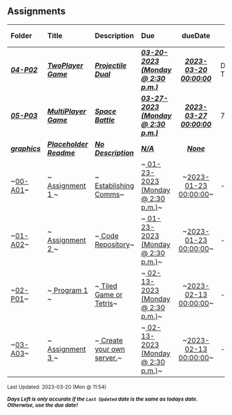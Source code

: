## Assignments

| Folder | Title | Description | Due | dueDate | Days Left<sup>*</sup> |
|:------|:------|:------|:------|:-----:|-----|
| ***<a href="https://github.com/rugbyprof/5443-2D-Gaming/tree/master/Assignments/04-P02">04-P02</a>*** | ***<a href="https://github.com/rugbyprof/5443-2D-Gaming/tree/master/Assignments/04-P02"> TwoPlayer Game </a>*** | ***<a href="https://github.com/rugbyprof/5443-2D-Gaming/tree/master/Assignments/04-P02"> Projectile Dual</a>*** | ***<a href="https://github.com/rugbyprof/5443-2D-Gaming/tree/master/Assignments/04-P02"> 03-20-2023 (Monday @ 2:30 p.m.)</a>*** | ***<a href="https://github.com/rugbyprof/5443-2D-Gaming/tree/master/Assignments/04-P02">2023-03-20 00:00:00</a>*** | DUE TODAY! |
| ***<a href="https://github.com/rugbyprof/5443-2D-Gaming/tree/master/Assignments/05-P03">05-P03</a>*** | ***<a href="https://github.com/rugbyprof/5443-2D-Gaming/tree/master/Assignments/05-P03"> MultiPlayer Game </a>*** | ***<a href="https://github.com/rugbyprof/5443-2D-Gaming/tree/master/Assignments/05-P03"> Space Battle</a>*** | ***<a href="https://github.com/rugbyprof/5443-2D-Gaming/tree/master/Assignments/05-P03"> 03-27-2023 (Monday @ 2:30 p.m.)</a>*** | ***<a href="https://github.com/rugbyprof/5443-2D-Gaming/tree/master/Assignments/05-P03">2023-03-27 00:00:00</a>*** | 7 |
| ***<a href="https://github.com/rugbyprof/5443-2D-Gaming/tree/master/Assignments/graphics">graphics</a>*** | ***<a href="https://github.com/rugbyprof/5443-2D-Gaming/tree/master/Assignments/graphics"> Placeholder Readme </a>*** | ***<a href="https://github.com/rugbyprof/5443-2D-Gaming/tree/master/Assignments/graphics"> No Description</a>*** | ***<a href="https://github.com/rugbyprof/5443-2D-Gaming/tree/master/Assignments/graphics">N/A</a>*** | ***<a href="https://github.com/rugbyprof/5443-2D-Gaming/tree/master/Assignments/graphics">None</a>*** |  |
| ~<a href="https://github.com/rugbyprof/5443-2D-Gaming/tree/master/Assignments/00-A01">00-A01</a>~ | ~<a href="https://github.com/rugbyprof/5443-2D-Gaming/tree/master/Assignments/00-A01"> Assignment 1 </a>~ | ~<a href="https://github.com/rugbyprof/5443-2D-Gaming/tree/master/Assignments/00-A01"> Establishing Comms</a>~ | ~<a href="https://github.com/rugbyprof/5443-2D-Gaming/tree/master/Assignments/00-A01"> 01-23-2023 (Monday @ 2:30 p.m.)</a>~ | ~<a href="https://github.com/rugbyprof/5443-2D-Gaming/tree/master/Assignments/00-A01">2023-01-23 00:00:00</a>~ | ---- |
| ~<a href="https://github.com/rugbyprof/5443-2D-Gaming/tree/master/Assignments/01-A02">01-A02</a>~ | ~<a href="https://github.com/rugbyprof/5443-2D-Gaming/tree/master/Assignments/01-A02"> Assignment 2 </a>~ | ~<a href="https://github.com/rugbyprof/5443-2D-Gaming/tree/master/Assignments/01-A02"> Code Repository</a>~ | ~<a href="https://github.com/rugbyprof/5443-2D-Gaming/tree/master/Assignments/01-A02"> 01-23-2023 (Monday @ 2:30 p.m.)</a>~ | ~<a href="https://github.com/rugbyprof/5443-2D-Gaming/tree/master/Assignments/01-A02">2023-01-23 00:00:00</a>~ | ---- |
| ~<a href="https://github.com/rugbyprof/5443-2D-Gaming/tree/master/Assignments/02-P01">02-P01</a>~ | ~<a href="https://github.com/rugbyprof/5443-2D-Gaming/tree/master/Assignments/02-P01"> Program 1 </a>~ | ~<a href="https://github.com/rugbyprof/5443-2D-Gaming/tree/master/Assignments/02-P01"> Tiled Game or Tetris</a>~ | ~<a href="https://github.com/rugbyprof/5443-2D-Gaming/tree/master/Assignments/02-P01"> 02-13-2023 (Monday @ 2:30 p.m.)</a>~ | ~<a href="https://github.com/rugbyprof/5443-2D-Gaming/tree/master/Assignments/02-P01">2023-02-13 00:00:00</a>~ | ---- |
| ~<a href="https://github.com/rugbyprof/5443-2D-Gaming/tree/master/Assignments/03-A03">03-A03</a>~ | ~<a href="https://github.com/rugbyprof/5443-2D-Gaming/tree/master/Assignments/03-A03"> Assignment 3 </a>~ | ~<a href="https://github.com/rugbyprof/5443-2D-Gaming/tree/master/Assignments/03-A03"> Create your own server.</a>~ | ~<a href="https://github.com/rugbyprof/5443-2D-Gaming/tree/master/Assignments/03-A03"> 02-13-2023 (Monday @ 2:30 p.m.)</a>~ | ~<a href="https://github.com/rugbyprof/5443-2D-Gaming/tree/master/Assignments/03-A03">2023-02-13 00:00:00</a>~ | ---- |

<sup>Last Updated: 2023-03-20 (Mon @ 11:54)</sup> 

<sup>***Days Left is only accurate if the `Last Updated` date is the same as todays date. Otherwise, use the due date!***</sup> 